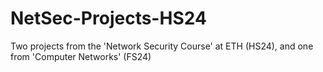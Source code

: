 # NetSec-Projects-HS24
Two projects from the 'Network Security Course' at ETH (HS24), and one from 'Computer Networks' (FS24)

